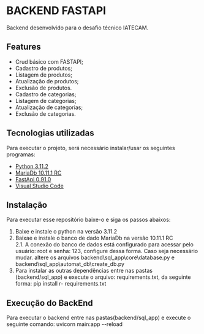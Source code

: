# BACKEND FASTAPI
Backend desenvolvido para o desafio técnico IATECAM.

## Features
- Crud básico com FASTAPI;
- Cadastro de produtos;
- Listagem de produtos;
- Atualização de produtos;
- Exclusão de produtos.
- Cadastro de categorias;
- Listagem de categorias;
- Atualização de categorias;
- Exclusão de categorias.

## Tecnologias utilizadas
Para executar o projeto, será necessário instalar/usar os seguintes programas:
* [Python 3.11.2](https://www.python.org/downloads/)
* [MariaDb 10.11.1 RC](https://mariadb.org/)
* [FastApi 0.91.0](https://fastapi.tiangolo.com/)
* [Visual Studio Code](https://code.visualstudio.com/download)

## Instalação 
Para executar esse repositório baixe-o e siga os passos abaixos:
1. Baixe e instale o python na versão 3.11.2
2. Baixae e instale o banco de dado MariaDb na versão 10.11.1 RC <br>
    2.1. A conexão do banco de dados está configurado para acessar pelo usuário: root e senha: 123, configure dessa forma.
    Caso seja necessário mudar. altere os arquivos backend\sql_app\core\database.py e backend\sql_app\automat_db\create_db.py
3. Para instalar as outras dependências entre nas pastas (backend/sql_app) e execute o arquivo: requirements.txt, da seguinte forma: pip install r- requirements.txt

## Execução do BackEnd
Para executar o backend entre nas pastas(backend/sql_app) e execute o seguinte comando: uvicorn main:app --reload 
